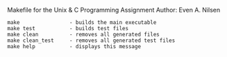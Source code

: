 Makefile for the Unix & C Programming Assignment
Author:     Even A. Nilsen

    make                - builds the main executable
    make test           - builds test files
    make clean          - removes all generated files
    make clean_test     - removes all generated test files
    make help           - displays this message
